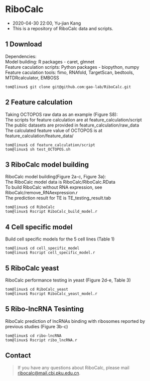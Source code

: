 RiboCalc
====

* 2020-04-30 22:00, Yu-jian Kang
* This is a repository of RiboCalc data and scripts.

1 Download
----
Dependencies:<br>
Model building: R packages - caret, glmnet <br>
Feature caculation scripts: Python packages - biopython, numpy<br>
Feature caculation tools: fimo, RNAfold, TargetScan, bedtools, MTDRcalculator, EMBOSS

	tom@linux$ git clone git@github.com:gao-lab/RiboCalc.git
  
2 Feature calculation
----
Taking OCTOPOS raw data as an example (Figure S8):<br>
The scripts for feature calculation are at feature_calculation/script<br>
The public datasets are provided in feature_calculation/raw_data<br>
The calculated feature value of OCTOPOS is at feature_calculation/feature_data/

	tom@linux$ cd feature_calculation/script
	tom@linux$ sh test_OCTOPOS.sh

3 RiboCalc model building
----
RiboCalc model building(Figure 2a-c, Figure 3a):<br>
The RiboCalc model data is RiboCalc/RiboCalc.RData<br>
To build RiboCalc without RNA expression, see RiboCalc/remove_RNAexpression.r<br>
The prediction result for TE is TE_testing_result.tab

	tom@linux$ cd RiboCalc
	tom@linux$ Rscript RiboCalc_build_model.r

4 Cell specific model
----
Build cell specific models for the 5 cell lines (Table 1)

	tom@linux$ cd cell_specific_model
	tom@linux$ Rscript cell_specific_model.r

5 RiboCalc yeast
----
RiboCalc performance testing in yeast (Figure 2d-e, Table 3)

	tom@linux$ cd RiboCalc_yeast
	tom@linux$ Rscript RiboCalc_yeast_model.r

5 Ribo-lncRNA Tesinting
----
RiboCalc prediction of lncRNAs binding with ribosomes reported by previous studies (Figure 3b-c)

	tom@linux$ cd ribo-lncRNA
	tom@linux$ Rscript ribo_lncRNA.r


Contact
----
>If you have any questions about RiboCalc, please mail ribocalc@mail.cbi.pku.edu.cn.

